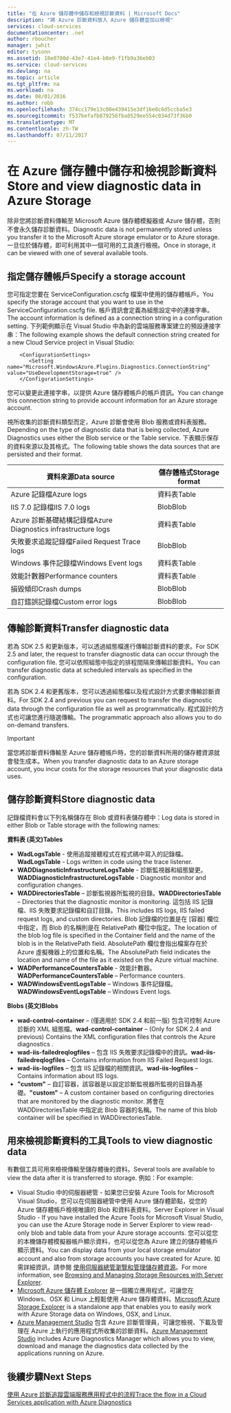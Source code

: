```yaml
---
title: "在 Azure 儲存體中儲存和檢視診斷資料 | Microsoft Docs"
description: "將 Azure 診斷資料放入 Azure 儲存體並加以檢視"
services: cloud-services
documentationcenter: .net
author: rboucher
manager: jwhit
editor: tysonn
ms.assetid: 18e0780d-43e7-41e4-b8e9-f1fb9a36eb03
ms.service: cloud-services
ms.devlang: na
ms.topic: article
ms.tgt_pltfrm: na
ms.workload: na
ms.date: 08/01/2016
ms.author: robb
ms.openlocfilehash: 374cc179e13c00e439415e3df16e0c6d5ccba5e3
ms.sourcegitcommit: f537befafb079256fba0529ee554c034d73f36b0
ms.translationtype: MT
ms.contentlocale: zh-TW
ms.lasthandoff: 07/11/2017
---
```

# <a name="store-and-view-diagnostic-data-in-azure-storage"></a><span data-ttu-id="1b69b-103">在 Azure 儲存體中儲存和檢視診斷資料</span><span class="sxs-lookup"><span data-stu-id="1b69b-103">Store and view diagnostic data in Azure Storage</span></span>
<span data-ttu-id="1b69b-104">除非您將診斷資料傳輸至 Microsoft Azure 儲存體模擬器或 Azure 儲存體，否則不會永久儲存診斷資料。</span><span class="sxs-lookup"><span data-stu-id="1b69b-104">Diagnostic data is not permanently stored unless you transfer it to the Microsoft Azure storage emulator or to Azure storage.</span></span> <span data-ttu-id="1b69b-105">一旦位於儲存體，即可利用其中一個可用的工具進行檢視。</span><span class="sxs-lookup"><span data-stu-id="1b69b-105">Once in storage, it can be viewed with one of several available tools.</span></span>

## <a name="specify-a-storage-account"></a><span data-ttu-id="1b69b-106">指定儲存體帳戶</span><span class="sxs-lookup"><span data-stu-id="1b69b-106">Specify a storage account</span></span>
<span data-ttu-id="1b69b-107">您可指定您要在 ServiceConfiguration.cscfg 檔案中使用的儲存體帳戶。</span><span class="sxs-lookup"><span data-stu-id="1b69b-107">You specify the storage account that you want to use in the ServiceConfiguration.cscfg file.</span></span> <span data-ttu-id="1b69b-108">帳戶資訊會定義為組態設定中的連接字串。</span><span class="sxs-lookup"><span data-stu-id="1b69b-108">The account information is defined as a connection string in a configuration setting.</span></span> <span data-ttu-id="1b69b-109">下列範例顯示在 Visual Studio 中為新的雲端服務專案建立的預設連接字串：</span><span class="sxs-lookup"><span data-stu-id="1b69b-109">The following example shows the default connection string created for a new Cloud Service project in  Visual Studio:</span></span>

```
    <ConfigurationSettings>
       <Setting name="Microsoft.WindowsAzure.Plugins.Diagnostics.ConnectionString" value="UseDevelopmentStorage=true" />
    </ConfigurationSettings>
```

<span data-ttu-id="1b69b-110">您可以變更此連接字串，以提供 Azure 儲存體帳戶的帳戶資訊。</span><span class="sxs-lookup"><span data-stu-id="1b69b-110">You can change this connection string to provide account information for an Azure storage account.</span></span>

<span data-ttu-id="1b69b-111">視所收集的診斷資料類型而定，Azure 診斷會使用 Blob 服務或資料表服務。</span><span class="sxs-lookup"><span data-stu-id="1b69b-111">Depending on the type of diagnostic data that is being collected, Azure Diagnostics uses either the Blob service or the Table service.</span></span> <span data-ttu-id="1b69b-112">下表顯示保存的資料來源以及其格式。</span><span class="sxs-lookup"><span data-stu-id="1b69b-112">The following table shows the data sources that are persisted and their format.</span></span>

| <span data-ttu-id="1b69b-113">資料來源</span><span class="sxs-lookup"><span data-stu-id="1b69b-113">Data source</span></span> | <span data-ttu-id="1b69b-114">儲存體格式</span><span class="sxs-lookup"><span data-stu-id="1b69b-114">Storage format</span></span> |
| --- | --- |
| <span data-ttu-id="1b69b-115">Azure 記錄檔</span><span class="sxs-lookup"><span data-stu-id="1b69b-115">Azure logs</span></span> |<span data-ttu-id="1b69b-116">資料表</span><span class="sxs-lookup"><span data-stu-id="1b69b-116">Table</span></span> |
| <span data-ttu-id="1b69b-117">IIS 7.0 記錄檔</span><span class="sxs-lookup"><span data-stu-id="1b69b-117">IIS 7.0 logs</span></span> |<span data-ttu-id="1b69b-118">Blob</span><span class="sxs-lookup"><span data-stu-id="1b69b-118">Blob</span></span> |
| <span data-ttu-id="1b69b-119">Azure 診斷基礎結構記錄檔</span><span class="sxs-lookup"><span data-stu-id="1b69b-119">Azure Diagnostics infrastructure logs</span></span> |<span data-ttu-id="1b69b-120">資料表</span><span class="sxs-lookup"><span data-stu-id="1b69b-120">Table</span></span> |
| <span data-ttu-id="1b69b-121">失敗要求追蹤記錄檔</span><span class="sxs-lookup"><span data-stu-id="1b69b-121">Failed Request Trace logs</span></span> |<span data-ttu-id="1b69b-122">Blob</span><span class="sxs-lookup"><span data-stu-id="1b69b-122">Blob</span></span> |
| <span data-ttu-id="1b69b-123">Windows 事件記錄檔</span><span class="sxs-lookup"><span data-stu-id="1b69b-123">Windows Event logs</span></span> |<span data-ttu-id="1b69b-124">資料表</span><span class="sxs-lookup"><span data-stu-id="1b69b-124">Table</span></span> |
| <span data-ttu-id="1b69b-125">效能計數器</span><span class="sxs-lookup"><span data-stu-id="1b69b-125">Performance counters</span></span> |<span data-ttu-id="1b69b-126">資料表</span><span class="sxs-lookup"><span data-stu-id="1b69b-126">Table</span></span> |
| <span data-ttu-id="1b69b-127">損毀傾印</span><span class="sxs-lookup"><span data-stu-id="1b69b-127">Crash dumps</span></span> |<span data-ttu-id="1b69b-128">Blob</span><span class="sxs-lookup"><span data-stu-id="1b69b-128">Blob</span></span> |
| <span data-ttu-id="1b69b-129">自訂錯誤記錄檔</span><span class="sxs-lookup"><span data-stu-id="1b69b-129">Custom error logs</span></span> |<span data-ttu-id="1b69b-130">Blob</span><span class="sxs-lookup"><span data-stu-id="1b69b-130">Blob</span></span> |

## <a name="transfer-diagnostic-data"></a><span data-ttu-id="1b69b-131">傳輸診斷資料</span><span class="sxs-lookup"><span data-stu-id="1b69b-131">Transfer diagnostic data</span></span>
<span data-ttu-id="1b69b-132">若為 SDK 2.5 和更新版本，可以透過組態檔進行傳輸診斷資料的要求。</span><span class="sxs-lookup"><span data-stu-id="1b69b-132">For SDK 2.5 and later, the request to transfer diagnostic data can occur through the configuration file.</span></span> <span data-ttu-id="1b69b-133">您可以依照組態中指定的排程間隔來傳輸診斷資料。</span><span class="sxs-lookup"><span data-stu-id="1b69b-133">You can transfer diagnostic data at scheduled intervals as specified in the configuration.</span></span>

<span data-ttu-id="1b69b-134">若為 SDK 2.4 和更舊版本，您可以透過組態檔以及程式設計方式要求傳輸診斷資料。</span><span class="sxs-lookup"><span data-stu-id="1b69b-134">For SDK 2.4 and previous you can request to transfer the diagnostic data through the configuration file as well as programmatically.</span></span> <span data-ttu-id="1b69b-135">程式設計的方式也可讓您進行隨選傳輸。</span><span class="sxs-lookup"><span data-stu-id="1b69b-135">The programmatic approach also allows you to do on-demand transfers.</span></span>

> [!IMPORTANT]
> <span data-ttu-id="1b69b-136">當您將診斷資料傳輸至 Azure 儲存體帳戶時，您的診斷資料所用的儲存體資源就會發生成本。</span><span class="sxs-lookup"><span data-stu-id="1b69b-136">When you transfer diagnostic data to an Azure storage account, you incur costs for the storage resources that your diagnostic data uses.</span></span>
> 
> 

## <a name="store-diagnostic-data"></a><span data-ttu-id="1b69b-137">儲存診斷資料</span><span class="sxs-lookup"><span data-stu-id="1b69b-137">Store diagnostic data</span></span>
<span data-ttu-id="1b69b-138">記錄檔資料會以下列名稱儲存在 Blob 或資料表儲存體中：</span><span class="sxs-lookup"><span data-stu-id="1b69b-138">Log data is stored in either Blob or Table storage with the following names:</span></span>

<span data-ttu-id="1b69b-139">**資料表 (英文)**</span><span class="sxs-lookup"><span data-stu-id="1b69b-139">**Tables**</span></span>

* <span data-ttu-id="1b69b-140">**WadLogsTable** - 使用追蹤接聽程式在程式碼中寫入的記錄檔。</span><span class="sxs-lookup"><span data-stu-id="1b69b-140">**WadLogsTable** - Logs written in code using the trace listener.</span></span>
* <span data-ttu-id="1b69b-141">**WADDiagnosticInfrastructureLogsTable** - 診斷監視器和組態變更。</span><span class="sxs-lookup"><span data-stu-id="1b69b-141">**WADDiagnosticInfrastructureLogsTable** - Diagnostic monitor and configuration changes.</span></span>
* <span data-ttu-id="1b69b-142">**WADDirectoriesTable** – 診斷監視器所監視的目錄。</span><span class="sxs-lookup"><span data-stu-id="1b69b-142">**WADDirectoriesTable** – Directories that the diagnostic monitor is monitoring.</span></span>  <span data-ttu-id="1b69b-143">這包括 IIS 記錄檔、IIS 失敗要求記錄檔和自訂目錄。</span><span class="sxs-lookup"><span data-stu-id="1b69b-143">This includes IIS logs, IIS failed request logs, and custom directories.</span></span>  <span data-ttu-id="1b69b-144">Blob 記錄檔的位置是在 [容器] 欄位中指定，而 Blob 的名稱則是在 RelativePath 欄位中指定。</span><span class="sxs-lookup"><span data-stu-id="1b69b-144">The location of the blob log file is specified in the Container field and the name of the blob is in the RelativePath field.</span></span>  <span data-ttu-id="1b69b-145">AbsolutePath 欄位會指出檔案存在於 Azure 虛擬機器上的位置和名稱。</span><span class="sxs-lookup"><span data-stu-id="1b69b-145">The AbsolutePath field indicates the location and name of the file as it existed on the Azure virtual machine.</span></span>
* <span data-ttu-id="1b69b-146">**WADPerformanceCountersTable** - 效能計數器。</span><span class="sxs-lookup"><span data-stu-id="1b69b-146">**WADPerformanceCountersTable** – Performance counters.</span></span>
* <span data-ttu-id="1b69b-147">**WADWindowsEventLogsTable** – Windows 事件記錄檔。</span><span class="sxs-lookup"><span data-stu-id="1b69b-147">**WADWindowsEventLogsTable** – Windows Event logs.</span></span>

<span data-ttu-id="1b69b-148">**Blobs (英文)**</span><span class="sxs-lookup"><span data-stu-id="1b69b-148">**Blobs**</span></span>

* <span data-ttu-id="1b69b-149">**wad-control-container** – (僅適用於 SDK 2.4 和前一版) 包含可控制 Azure 診斷的 XML 組態檔。</span><span class="sxs-lookup"><span data-stu-id="1b69b-149">**wad-control-container** – (Only for SDK 2.4 and previous) Contains the XML configuration files that controls the Azure diagnostics .</span></span>
* <span data-ttu-id="1b69b-150">**wad-iis-failedreqlogfiles** – 包含 IIS 失敗要求記錄檔中的資訊。</span><span class="sxs-lookup"><span data-stu-id="1b69b-150">**wad-iis-failedreqlogfiles** – Contains information from IIS Failed Request logs.</span></span>
* <span data-ttu-id="1b69b-151">**wad-iis-logfiles** – 包含 IIS 記錄檔的相關資訊。</span><span class="sxs-lookup"><span data-stu-id="1b69b-151">**wad-iis-logfiles** – Contains information about IIS logs.</span></span>
* <span data-ttu-id="1b69b-152">**"custom"** – 自訂容器，該容器是以設定診斷監視器所監視的目錄為基礎。</span><span class="sxs-lookup"><span data-stu-id="1b69b-152">**"custom"** – A custom container based on configuring directories that are monitored by the diagnostic monitor.</span></span>  <span data-ttu-id="1b69b-153">將會在 WADDirectoriesTable 中指定此 Blob 容器的名稱。</span><span class="sxs-lookup"><span data-stu-id="1b69b-153">The name of this blob container will be specified in WADDirectoriesTable.</span></span>

## <a name="tools-to-view-diagnostic-data"></a><span data-ttu-id="1b69b-154">用來檢視診斷資料的工具</span><span class="sxs-lookup"><span data-stu-id="1b69b-154">Tools to view diagnostic data</span></span>
<span data-ttu-id="1b69b-155">有數個工具可用來檢視傳輸至儲存體後的資料。</span><span class="sxs-lookup"><span data-stu-id="1b69b-155">Several tools are available to view the data after it is transferred to storage.</span></span> <span data-ttu-id="1b69b-156">例如：</span><span class="sxs-lookup"><span data-stu-id="1b69b-156">For example:</span></span>

* <span data-ttu-id="1b69b-157">Visual Studio 中的伺服器總管 - 如果您已安裝 Azure Tools for Microsoft Visual Studio，您可以在伺服器總管中使用 Azure 儲存體節點，從您的 Azure 儲存體帳戶檢視唯讀的 Blob 和資料表資料。</span><span class="sxs-lookup"><span data-stu-id="1b69b-157">Server Explorer in Visual Studio - If you have installed the Azure Tools for Microsoft Visual Studio, you can use the Azure Storage node in Server Explorer to view read-only blob and table data from your Azure storage accounts.</span></span> <span data-ttu-id="1b69b-158">您可以從您的本機儲存體模擬器帳戶顯示資料，也可以從您為 Azure 建立的儲存體帳戶顯示資料。</span><span class="sxs-lookup"><span data-stu-id="1b69b-158">You can display data from your local storage emulator account and also from storage accounts you have created for Azure.</span></span> <span data-ttu-id="1b69b-159">如需詳細資訊，請參閱 [使用伺服器總管瀏覽和管理儲存體資源](../vs-azure-tools-storage-resources-server-explorer-browse-manage.md)。</span><span class="sxs-lookup"><span data-stu-id="1b69b-159">For more information, see [Browsing and Managing Storage Resources with Server Explorer](../vs-azure-tools-storage-resources-server-explorer-browse-manage.md).</span></span>
* <span data-ttu-id="1b69b-160">[Microsoft Azure 儲存體 Explorer](../vs-azure-tools-storage-manage-with-storage-explorer.md) 是一個獨立應用程式，可讓您在 Windows、OSX 和 Linux 上輕鬆使用 Azure 儲存體資料。</span><span class="sxs-lookup"><span data-stu-id="1b69b-160">[Microsoft Azure Storage Explorer](../vs-azure-tools-storage-manage-with-storage-explorer.md) is a standalone app that enables you to easily work with Azure Storage data on Windows, OSX, and Linux.</span></span>
* <span data-ttu-id="1b69b-161">[Azure Management Studio](http://www.cerebrata.com/products/azure-management-studio/introduction) 包含 Azure 診斷管理員，可讓您檢視、下載及管理在 Azure 上執行的應用程式所收集的診斷資料。</span><span class="sxs-lookup"><span data-stu-id="1b69b-161">[Azure Management Studio](http://www.cerebrata.com/products/azure-management-studio/introduction) includes Azure Diagnostics Manager which allows you to view, download and manage the diagnostics data collected by the applications running on Azure.</span></span>

## <a name="next-steps"></a><span data-ttu-id="1b69b-162">後續步驟</span><span class="sxs-lookup"><span data-stu-id="1b69b-162">Next Steps</span></span>
[<span data-ttu-id="1b69b-163">使用 Azure 診斷追蹤雲端服務應用程式中的流程</span><span class="sxs-lookup"><span data-stu-id="1b69b-163">Trace the flow in a Cloud Services application with Azure Diagnostics</span></span>](cloud-services-dotnet-diagnostics-trace-flow.md)

